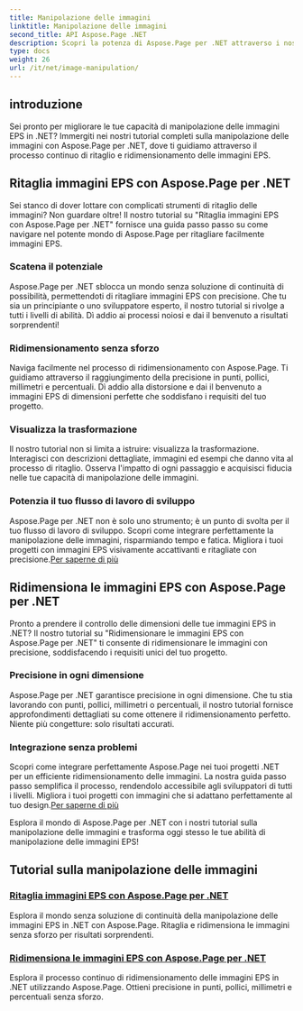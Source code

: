 ```yaml
---
title: Manipolazione delle immagini
linktitle: Manipolazione delle immagini
second_title: API Aspose.Page .NET
description: Scopri la potenza di Aspose.Page per .NET attraverso i nostri tutorial sulla manipolazione delle immagini. Ritaglia e ridimensiona facilmente le immagini EPS per risultati sorprendenti e precisi.
type: docs
weight: 26
url: /it/net/image-manipulation/
---
```

## introduzione

Sei pronto per migliorare le tue capacità di manipolazione delle immagini EPS in .NET? Immergiti nei nostri tutorial completi sulla manipolazione delle immagini con Aspose.Page per .NET, dove ti guidiamo attraverso il processo continuo di ritaglio e ridimensionamento delle immagini EPS.

## Ritaglia immagini EPS con Aspose.Page per .NET
Sei stanco di dover lottare con complicati strumenti di ritaglio delle immagini? Non guardare oltre! Il nostro tutorial su "Ritaglia immagini EPS con Aspose.Page per .NET" fornisce una guida passo passo su come navigare nel potente mondo di Aspose.Page per ritagliare facilmente immagini EPS.

### Scatena il potenziale
Aspose.Page per .NET sblocca un mondo senza soluzione di continuità di possibilità, permettendoti di ritagliare immagini EPS con precisione. Che tu sia un principiante o uno sviluppatore esperto, il nostro tutorial si rivolge a tutti i livelli di abilità. Dì addio ai processi noiosi e dai il benvenuto a risultati sorprendenti!

### Ridimensionamento senza sforzo
Naviga facilmente nel processo di ridimensionamento con Aspose.Page. Ti guidiamo attraverso il raggiungimento della precisione in punti, pollici, millimetri e percentuali. Dì addio alla distorsione e dai il benvenuto a immagini EPS di dimensioni perfette che soddisfano i requisiti del tuo progetto.

### Visualizza la trasformazione
Il nostro tutorial non si limita a istruire: visualizza la trasformazione. Interagisci con descrizioni dettagliate, immagini ed esempi che danno vita al processo di ritaglio. Osserva l'impatto di ogni passaggio e acquisisci fiducia nelle tue capacità di manipolazione delle immagini.

### Potenzia il tuo flusso di lavoro di sviluppo
 Aspose.Page per .NET non è solo uno strumento; è un punto di svolta per il tuo flusso di lavoro di sviluppo. Scopri come integrare perfettamente la manipolazione delle immagini, risparmiando tempo e fatica. Migliora i tuoi progetti con immagini EPS visivamente accattivanti e ritagliate con precisione.[Per saperne di più](./crop-eps-images/)

## Ridimensiona le immagini EPS con Aspose.Page per .NET
Pronto a prendere il controllo delle dimensioni delle tue immagini EPS in .NET? Il nostro tutorial su "Ridimensionare le immagini EPS con Aspose.Page per .NET" ti consente di ridimensionare le immagini con precisione, soddisfacendo i requisiti unici del tuo progetto.

### Precisione in ogni dimensione
Aspose.Page per .NET garantisce precisione in ogni dimensione. Che tu stia lavorando con punti, pollici, millimetri o percentuali, il nostro tutorial fornisce approfondimenti dettagliati su come ottenere il ridimensionamento perfetto. Niente più congetture: solo risultati accurati.

### Integrazione senza problemi
 Scopri come integrare perfettamente Aspose.Page nei tuoi progetti .NET per un efficiente ridimensionamento delle immagini. La nostra guida passo passo semplifica il processo, rendendolo accessibile agli sviluppatori di tutti i livelli. Migliora i tuoi progetti con immagini che si adattano perfettamente al tuo design.[Per saperne di più](./resize-eps-images/)

Esplora il mondo di Aspose.Page per .NET con i nostri tutorial sulla manipolazione delle immagini e trasforma oggi stesso le tue abilità di manipolazione delle immagini EPS!
## Tutorial sulla manipolazione delle immagini
### [Ritaglia immagini EPS con Aspose.Page per .NET](./crop-eps-images/)
Esplora il mondo senza soluzione di continuità della manipolazione delle immagini EPS in .NET con Aspose.Page. Ritaglia e ridimensiona le immagini senza sforzo per risultati sorprendenti.
### [Ridimensiona le immagini EPS con Aspose.Page per .NET](./resize-eps-images/)
Esplora il processo continuo di ridimensionamento delle immagini EPS in .NET utilizzando Aspose.Page. Ottieni precisione in punti, pollici, millimetri e percentuali senza sforzo.